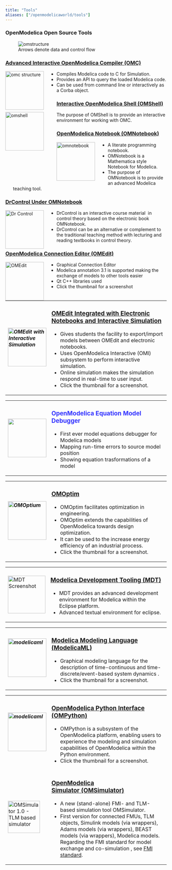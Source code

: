```yaml
---
title: "Tools"
aliases: ["/openmodelicaworld/tools"]
---
```

### OpenModelica Open Source Tools

<figure>
<img style="text-align: center;" src="/images/omstructure.png" alt="omstructure" />
<figcaption>Arrows denote data and control flow</figcaption>
</figure>

### <a href="/free-and-open-source-software/open-modelica-compiler-omc">Advanced Interactive OpenModelica Compiler (OMC)</a>

<div class="clearfix">
<a href="/images/omstructure.png"><img style="border: 0; margin-right: 30pt; float: left;" title="omc structure" src="/images/ModelicaTools/OMShell.jpg" alt="omc structure" width="120" border="0" /></a>

* Compiles Modelica code to C for Simulation.
* Provides an API to query the loaded Modelica code.
* Can be used from command line or interactively as a Corba object.
</div>

### <a href="/free-and-open-source-software/open-modelica-shell-omshell">Interactive OpenModelica Shell (OMShell)</a>

<div class="clearfix"><a href="http://www.ida.liu.se/labs/pelab/modelica/OpenModelica/Screenshots/OMShell-screenshot.jpg"><img style="border: 0; margin-right: 30pt; float: left;" src="/images/ModelicaTools/OMS.jpg" alt="omshell" width="120" border="0" /></a>

The purpose of OMShell is to provide an interactive environment for working with OMC.
</div>

### <a href="/free-and-open-source-software/omnotebook">OpenModelica Notebook (OMNotebook)</a>

<div class="clearfix"><a href="http://www.ida.liu.se/labs/pelab/modelica/OpenModelica/Screenshots/OMNotebook-screenshot.jpg"><img style="border: 0; margin-right: 30pt; float: left;" src="/images/ModelicaTools/OMNotebook.jpg" alt="omnotebook" width="120" border="0" /></a>

* A literate programming notebook.
* OMNotebook is a Mathematica style Notebook for Modelica.
* The purpose of OMNotebook is to provide an advanced Modelica teaching tool.
</div>

### <a title="Dr Control" href="/free-and-open-source-software/drcontrol" target="_blank">DrControl Under OMNotebook</a>

<div class="clearfix"><a title="Dr Control Usage Senario" href="/images/ModelicaTools/Dr%20Control%20Usage.jpg" ><img style="border: 0; margin-right: 30pt; float: left;" src="/images/ModelicaTools/DrControl.jpg" alt="Dr Control" width="120" border="0" /></a>

* DrControl is an interactive course material&nbsp; in control theory based on the electronic book OMNotebook.
* DrControl can be an alternative or complement to the traditional teaching method with lecturing and reading textbooks in control theory.
</div>

### <a href="/free-and-open-source-software/omconnectioneditoromedit">OpenModelica Connection Editor (OMEdit)</a>

<div class="clearfix"><a title="OMEdit Example" href="/images/ModelicaTools/omeditexample.png"><img style="border: 0; margin-right: 30pt; float: left;" src="/images/ModelicaTools/OMEdit.jpg" alt="OMEdit" width="120" border="0" /></a>

* Graphical Connection Editor
* Modelica annotation 3.1 is supported making the exchange of models to other tools easier
* Qt C++ libraries used
* Click the thumbnail for a screenshot
</div>

<table border="0">
<tbody>
<tr>
<td>
<h5><a title="OMEdit with Interactive Simulation" href="/images/ModelicaTools/OMEditInteractiveSimulation.jpg" target="_blank"><img style="border: 0;" src="/images/ModelicaTools/OMEditIcon.jpg" alt="OMEdit with Interactive Simulation" width="120" border="0" /></a></h5>
</td>
<td>
<h3><a title="OMEdit with Interactive Simulation" href="/free-and-open-source-software/omeditintegration"><strong>OMEdit Integrated with Electronic Notebooks and Interactive Simulation</strong></a></h3>
<ul>
<li>Gives students the facility to export/import models between OMEdit and electronic notebooks.</li>
<li>Uses OpenModelica Interactive (OMI) subsystem to perform interactive simulation.</li>
<li>Online simulation makes the simulation respond in real-time to user input.</li>
<li>Click the thumbnail for a screenshot.</li>
</ul>
</td>
</tr>
</tbody>
</table>
<table border="0">
<tbody>
<tr>
<td><img src="/images/omdebugger.png" alt="" width="120" border="0" /></td>
<td>
<h3><strong><span style="color: #3333ff;">OpenModelica Equation Model Debugger</span></strong></h3>
<ul>
<li>First ever model equations debugger for Modelica models</li>
<li>Mapping run-time errors to source model position</li>
<li>Showing equation trasformations of a model</li>
</ul>
</td>
</tr>
</tbody>
</table>
<table border="0">
<tbody>
<tr>
<td>
<h5><a title="OMOptim GUI" href="/images/ModelicaTools/OMOptiumInterface.jpg" target="_blank"><img style="border: 0;" src="/images/ModelicaTools/OMOptim.jpg" alt="OMOptium" width="120" border="0" /></a></h5>
</td>
<td>
<h3><a title="OMOptim" href="/research/omoptim"><strong>OMOptim</strong></a></h3>
<ul>
<li>OMOptim facilitates optimization in engineering.</li>
<li>OMOptim extends the capabilities of OpenModelica towards design optimization.</li>
<li>It can be used to the increase energy efficiency of an industrial process.</li>
<li>Click the thumbnail for a screenshot.</li>
</ul>
</td>
</tr>
</tbody>
</table>
<table border="0">
<tbody>
<tr>
<td>
<a href="/images/MDT/MDT.jpg" target="_blank"><img src="/images/MDT/MDT.jpg" alt="MDT Screenshot" width="117" /></a>
</td>
<td>
<h3><a href="/free-and-open-source-software/modelica-development-tooling-mdt">Modelica Development Tooling (MDT)</a></h3>
<ul>
<li>MDT provides an advanced development environment for Modelica within the Eclipse platform.</li>
<li>Advanced textual environment for eclipse.&nbsp;</li>
</ul>
</td>
</tr>
</tbody>
</table>
<table border="0">
<tbody>
<tr>
<td>
<h5><a href="/images/modelicaml_concept.jpg" target="_blank"><img src="/images/modelicaml_concept.jpg" alt="modelicaml" width="120" border="0" /></a></h5>
</td>
<td>
<h3><a href="/free-and-open-source-software/modelicaml"><strong>Modelica Modeling Language (ModelicaML)</strong></a></h3>
<ul>
<li>Graphical modeling language for the description of time-continuous and time-discrete/event-based system dynamics .</li>
<li>Click the thumbnail for a screenshot.</li>
</ul>
</td>
</tr>
</tbody>
</table>
<table border="0">
<tbody>
<tr>
<td>
<h5><a href="/images/ompython.jpg" target="_blank"><img src="/images/ompython.jpg" alt="modelicaml" width="120" border="0" /></a></h5>
</td>
<td>
<h3><a href="/free-and-open-source-software/ompython"><strong>OpenModelica Python Interface (OMPython)</strong></a></h3>
<ul>
<li>OMPython is a subsystem of the OpenModelica platform, enabling users to experience the modeling and simulation capabilities of OpenModelica within the Python environment.</li>
<li>Click the thumbnail for a screenshot.</li>
</ul>
</td>
</tr>
<tr>
<td><img src="/images/OMSimulator/OMSimulator1.0.png" alt="OMSimulator 1.0 - TLM based simulator" width="100" /></td>
<td>
<h3><a href="/free-and-open-source-software/omsimulator"><strong>OpenModelica </strong><strong>Simulator&nbsp;(OMSimulator)</strong></a></h3>
<ul>
<li>A new (stand-alone) FMI- and TLM-based simulation tool OMSimulator.</li>
<li>First version for connected FMUs, TLM objects, Simulink models (via wrappers), Adams models (via wrappers), BEAST models (via wrappers), Modelica models. Regarding the FMI standard for model exchange and co-simulation , see <a href="http://www.fmi-standard.org/">FMI standard</a>.</li>
</ul>
</td>
</tr>
</tbody>
</table>